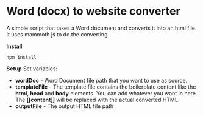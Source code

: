 # Word (docx) to website converter
A simple script that takes a Word document and converts it into an html file. It uses mammoth.js to do the converting.

**Install**

    npm install
 **Setup**
 Set  variables:
 

 - **wordDoc** - Word Document file path that you want to use as source.
 - **templateFile** - The template file contains the boilerplate content like the **html**, **head** and **body** elements. You can add whatever you want in here. The **[[content]]** will be replaced with the actual converted HTML.
 - **outputFile** - The output HTML file path

